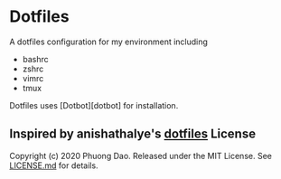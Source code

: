 # Dotfiles

A dotfiles configuration for my environment including 

* bashrc
* zshrc
* vimrc
* tmux

Dotfiles uses [Dotbot][dotbot] for installation.

Inspired by anishathalye's [dotfiles](github.com/anishathalye/dotfiles) 
License
-------

Copyright (c) 2020 Phuong Dao. Released under the MIT License. See
[LICENSE.md][license] for details.

[license]: LICENSE.md
